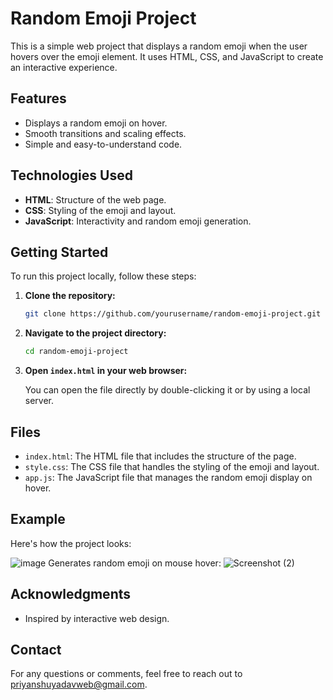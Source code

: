 # Random Emoji Project

This is a simple web project that displays a random emoji when the user hovers over the emoji element. It uses HTML, CSS, and JavaScript to create an interactive experience.

## Features

- Displays a random emoji on hover.
- Smooth transitions and scaling effects.
- Simple and easy-to-understand code.

## Technologies Used

- **HTML**: Structure of the web page.
- **CSS**: Styling of the emoji and layout.
- **JavaScript**: Interactivity and random emoji generation.

## Getting Started

To run this project locally, follow these steps:

1. **Clone the repository:**

    ```bash
    git clone https://github.com/yourusername/random-emoji-project.git
    ```

2. **Navigate to the project directory:**

    ```bash
    cd random-emoji-project
    ```

3. **Open `index.html` in your web browser:**

    You can open the file directly by double-clicking it or by using a local server.

## Files

- `index.html`: The HTML file that includes the structure of the page.
- `style.css`: The CSS file that handles the styling of the emoji and layout.
- `app.js`: The JavaScript file that manages the random emoji display on hover.

## Example

Here's how the project looks:

![image](https://github.com/user-attachments/assets/0fb2b881-7fd3-41b3-b449-f827d7dfa522)
Generates random emoji on mouse hover:
![Screenshot (2)](https://github.com/user-attachments/assets/1a2be195-8ef5-4cac-91b7-45b573d4ce55)




## Acknowledgments

- Inspired by interactive web design.

## Contact

For any questions or comments, feel free to reach out to priyanshuyadavweb@gmail.com.
